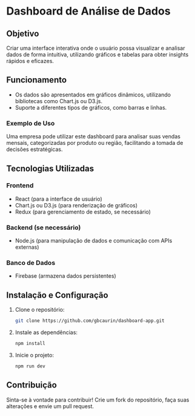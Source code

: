 # Dashboard de Análise de Dados

## Objetivo
Criar uma interface interativa onde o usuário possa visualizar e analisar dados de forma intuitiva, utilizando gráficos e tabelas para obter insights rápidos e eficazes.

## Funcionamento

- Os dados são apresentados em gráficos dinâmicos, utilizando bibliotecas como Chart.js ou D3.js.
- Suporte a diferentes tipos de gráficos, como barras e linhas.

### Exemplo de Uso
Uma empresa pode utilizar este dashboard para analisar suas vendas mensais, categorizadas por produto ou região, facilitando a tomada de decisões estratégicas.

## Tecnologias Utilizadas

### Frontend
- React (para a interface de usuário)
- Chart.js ou D3.js (para renderização de gráficos)
- Redux (para gerenciamento de estado, se necessário)

### Backend (se necessário)
- Node.js (para manipulação de dados e comunicação com APIs externas)

### Banco de Dados
- Firebase (armazena dados persistentes)

## Instalação e Configuração
1. Clone o repositório:
   ```bash
   git clone https://github.com/gbcaurin/dashboard-app.git
   ```
2. Instale as dependências:
   ```bash
   npm install
   ```
3. Inicie o projeto:
   ```bash
   npm run dev
   ```

## Contribuição
Sinta-se à vontade para contribuir! Crie um fork do repositório, faça suas alterações e envie um pull request.



